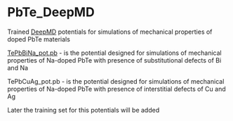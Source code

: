 # PbTe_DeepMD
Trained [DeepMD](https://github.com/deepmodeling/deepmd-kit) potentials for simulations of mechanical properties of doped PbTe materials

[TePbBiNa_pot.pb](https://github.com/AlexanderKvashnin/PbTe_DeepMD/blob/main/TePbBiNa_pot.pb) - is the potential designed for simulations of mechanical properties of Na-doped PbTe with presence of substitutional defects of Bi and Na

TePbCuAg_pot.pb - is the potential designed for simulations of mechanical properties of Na-doped PbTe with presence of interstitial defects of Cu and Ag


Later the training set for this potentials will be added
